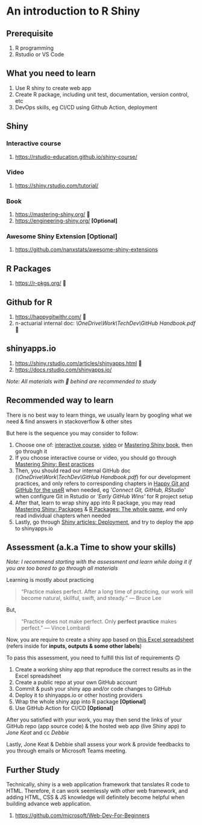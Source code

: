 # An introduction to R Shiny

## Prerequisite

1. R programming
2. Rstudio or VS Code

## What you need to learn

1. Use R shiny to create web app
2. Create R package, including unit test, documentation, version control, etc
3. DevOps skills, eg CI/CD using Github Action, deployment

## Shiny

### Interactive course

1. https://rstudio-education.github.io/shiny-course/

### Video

1. https://shiny.rstudio.com/tutorial/

### Book

1. https://mastering-shiny.org/ 🌟
2. https://engineering-shiny.org/ **[Optional]**

### Awesome Shiny Extension [Optional]

1. https://github.com/nanxstats/awesome-shiny-extensions

## R Packages

1. https://r-pkgs.org/ 🌟

## Github for R

1. https://happygitwithr.com/ 🌟
2. n-actuarial internal doc: *\OneDrive\Work\TechDev\GitHub Handbook.pdf* 🌟

## shinyapps.io

1. https://shiny.rstudio.com/articles/shinyapps.html 🌟
2. https://docs.rstudio.com/shinyapps.io/

*Note: All materials with 🌟 behind are recommended to study*

## Recommended way to learn

There is no best way to learn things, we usually learn by googling what we need & find answers in stackoverflow & other sites

But here is the sequence you may consider to follow:

1. Choose one of: [interactive course](https://rstudio-education.github.io/shiny-course/), [video](https://shiny.rstudio.com/tutorial/) or [Mastering Shiny book](https://mastering-shiny.org/), then go through it
2. If you choose interactive course or video, you should go through [Mastering Shiny: Best practices](https://mastering-shiny.org/scaling-intro.html)
3. Then, you should read our internal GitHub doc (*\OneDrive\Work\TechDev\GitHub Handbook.pdf*) for our development practices, and only refers to corresponding chapters in [Happy Git and GitHub for the useR](https://happygitwithr.com/) when needed, eg *'Connect Git, GitHub, RStudio'* when configure Git in Rstudio or *'Early GitHub Wins'* for R project setup
4. After that, learn to wrap shiny app into R package, you may read [Mastering Shiny: Packages](https://mastering-shiny.org/scaling-packaging.html) & [R Packages: The whole game](https://r-pkgs.org/whole-game.html), and only read individual chapters when needed
5. Lastly, go through [Shiny articles: Deployment](https://shiny.rstudio.com/articles/shinyapps.html), and try to deploy the app to shinyapps.io 

## Assessment (a.k.a Time to show your skills)

*Note: I recommend starting with the assessment and learn while doing it if you are too bored to go through all materials*

Learning is mostly about practicing

> “Practice makes perfect. After a long time of practicing, our work will become natural, skillful, swift, and steady.” ― Bruce Lee

But,

> “Practice does not make perfect. Only **perfect practice** makes perfect.” ― Vince Lombardi

Now, you are require to create a shiny app based on [this Excel spreadsheet](https://github.com/n-actuarial/r-shiny-intro/blob/main/R%20Shiny%20Assignment.xlsx) (refers inside for **inputs, outputs & some other labels**)

To pass this assessment, you need to fulfill this list of requirements :upside_down_face:

1. Create a working shiny app that reproduce the correct results as in the Excel spreadsheet
2. Create a public repo at your own GitHub account
3. Commit & push your shiny app and/or code changes to GitHub
4. Deploy it to shinyapps.io or other hosting providers
5. Wrap the whole shiny app into R package **[Optional]**
6. Use GitHub Action for CI/CD **[Optional]**

After you satisfied with your work, you may then send the links of your GitHub repo (app source code) & the hosted web app (live Shiny app) to *Jone Keat* and cc *Debbie*

Lastly, Jone Keat & Debbie shall assess your work & provide feedbacks to you through emails or Microsoft Teams meeting.

## Further Study

Technically, shiny is a web application framework that tanslates R code to HTML. Therefore, it can work seemlessly with other web framework, and adding HTML, CSS & JS knowledge will definitely become helpful when building advance web application.

1. https://github.com/microsoft/Web-Dev-For-Beginners
